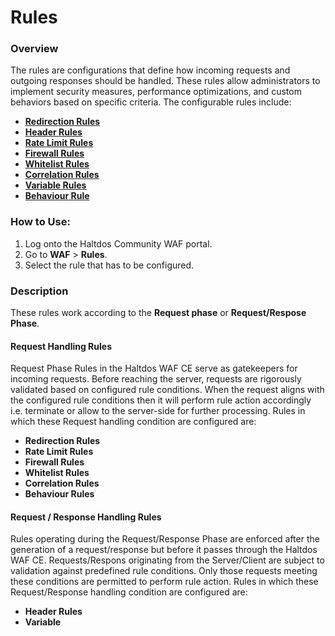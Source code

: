 
# Rules

### Overview
The rules are configurations that define how incoming requests and outgoing responses should be handled. These rules allow administrators to implement security measures, performance optimizations, and custom behaviors based on specific criteria. The configurable rules include:    
- [**Redirection Rules**](/community/waf/rules/redirection_rules)  
- [**Header Rules**](/community/waf/rules/header_rules) 
- [**Rate Limit Rules**](/community/waf/rules/rate_limit)
- [**Firewall Rules**](/community/waf/rules/firewall_rules)
- [**Whitelist Rules**](/community/waf/rules/whitelist_rules)
- [**Correlation Rules**](/community/waf/rules/correlation_rules)
- [**Variable Rules**](/community/waf/rules/variable_rules)
- [**Behaviour Rule**](/community/waf/rules/behavior_rules)

### How to Use:
1. Log onto the Haltdos Community WAF portal.
2. Go to **WAF** > **Rules**. 
3. Select the rule that has to be configured.


### Description

These rules work according to the **Request phase** or **Request/Respose Phase**.   

#### Request Handling Rules
Request Phase Rules in the Haltdos WAF CE serve as gatekeepers for incoming requests. Before reaching the server, requests are rigorously validated based on configured rule conditions. When the request aligns with the configured rule conditions then it will perform rule action accordingly i.e. terminate or allow to the server-side for further processing. Rules in which these Request handling condition are configured are:  
- **Redirection Rules**
- **Rate Limit Rules**
- **Firewall Rules**
- **Whitelist Rules**
- **Correlation Rules**
- **Behaviour Rules**


#### Request / Response Handling Rules
Rules operating during the Request/Response Phase are enforced after the generation of a request/response but before it passes through the Haltdos WAF CE. Requests/Respons originating from the Server/Client are subject to validation against predefined rule conditions. Only those requests meeting these conditions are permitted to perform rule action. Rules in which these Request/Response handling condition are configured are: 
- **Header Rules**
- **Variable**

